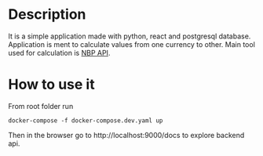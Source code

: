 # Description
It is a simple application made with python, react and postgresql database.
Application is ment to calculate values from one currency to other.
Main tool used for calculation is [NBP API](https://api.nbp.pl/#info).

# How to use it
From root folder run
```
docker-compose -f docker-compose.dev.yaml up
```

Then in the browser go to http://localhost:9000/docs to explore backend api.